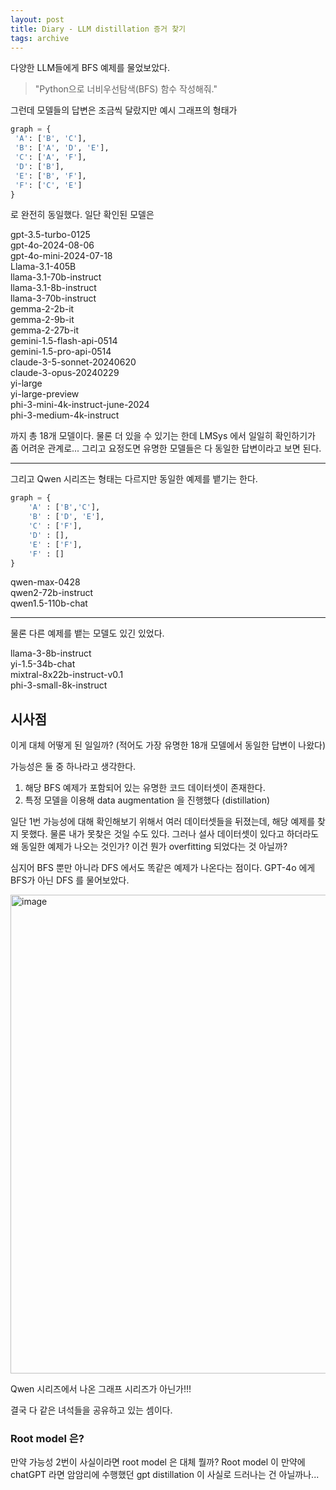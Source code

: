 ```yaml
---
layout: post
title: Diary - LLM distillation 증거 찾기
tags: archive
---
```


다양한 LLM들에게 BFS 예제를 물었보았다.
> "Python으로 너비우선탐색(BFS) 함수 작성해줘."

그런데 모델들의 답변은 조금씩 달랐지만 예시 그래프의 형태가

```python
graph = {
 'A': ['B', 'C'],
 'B': ['A', 'D', 'E'],
 'C': ['A', 'F'],
 'D': ['B'],
 'E': ['B', 'F'],
 'F': ['C', 'E']
}
```

로 완전히 동일했다. 일단 확인된 모델은 

gpt-3.5-turbo-0125  
gpt-4o-2024-08-06  
gpt-4o-mini-2024-07-18  
Llama-3.1-405B  
llama-3.1-70b-instruct  
llama-3.1-8b-instruct  
llama-3-70b-instruct  
gemma-2-2b-it  
gemma-2-9b-it  
gemma-2-27b-it  
gemini-1.5-flash-api-0514  
gemini-1.5-pro-api-0514  
claude-3-5-sonnet-20240620  
claude-3-opus-20240229  
yi-large  
yi-large-preview  
phi-3-mini-4k-instruct-june-2024  
phi-3-medium-4k-instruct  

까지 총 18개 모델이다. 물론 더 있을 수 있기는 한데 LMSys 에서 일일히 확인하기가 좀 어려운 관계로... 그리고 요정도면 유명한 모델들은 다 동일한 답변이라고 보면 된다.  

---

그리고 Qwen 시리즈는 형태는 다르지만 동일한 예제를 뱉기는 한다.

```python
graph = {
    'A' : ['B','C'],
    'B' : ['D', 'E'],
    'C' : ['F'],
    'D' : [],
    'E' : ['F'],
    'F' : []
}
```

qwen-max-0428  
qwen2-72b-instruct  
qwen1.5-110b-chat  

---

물론 다른 예제를 뱉는 모델도 있긴 있었다.

llama-3-8b-instruct  
yi-1.5-34b-chat  
mixtral-8x22b-instruct-v0.1  
phi-3-small-8k-instruct  

## 시사점

이게 대체 어떻게 된 일일까? (적어도 가장 유명한 18개 모델에서 동일한 답변이 나왔다)

가능성은 둘 중 하나라고 생각한다.
1. 해당 BFS 예제가 포함되어 있는 유명한 코드 데이터셋이 존재한다.
2. 특정 모델을 이용해 data augmentation 을 진행했다 (distillation)

일단 1번 가능성에 대해 확인해보기 위해서 여러 데이터셋들을 뒤졌는데, 해당 예제를 찾지 못했다. 물론 내가 못찾은 것일 수도 있다.
그러나 설사 데이터셋이 있다고 하더라도 왜 동일한 예제가 나오는 것인가? 이건 뭔가 overfitting 되었다는 것 아닐까?

심지어 BFS 뿐만 아니라 DFS 에서도 똑같은 예제가 나온다는 점이다. GPT-4o 에게 BFS가 아닌 DFS 를 물어보았다.

<img width="766" alt="image" src="https://github.com/user-attachments/assets/b0506188-aa26-4d67-8e7b-5207873c40da">

Qwen 시리즈에서 나온 그래프 시리즈가 아닌가!!!

결국 다 같은 녀석들을 공유하고 있는 셈이다. 

### Root model 은?

만약 가능성 2번이 사실이라면 root model 은 대체 뭘까? Root model 이 만약에 chatGPT 라면 암암리에 수행했던 gpt distillation 이 사실로 드러나는 건 아닐까나...
